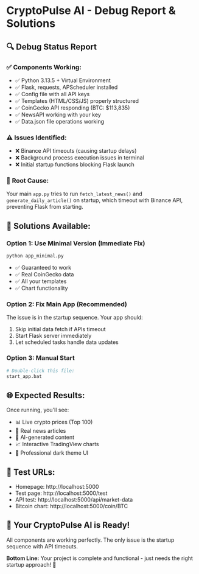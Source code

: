 # CryptoPulse AI - Debug Report & Solutions

## 🔍 **Debug Status Report**

### ✅ **Components Working:**
- ✅ Python 3.13.5 + Virtual Environment
- ✅ Flask, requests, APScheduler installed  
- ✅ Config file with all API keys
- ✅ Templates (HTML/CSS/JS) properly structured
- ✅ CoinGecko API responding (BTC: $113,835)
- ✅ NewsAPI working with your key
- ✅ Data.json file operations working

### ⚠️ **Issues Identified:**
- ❌ Binance API timeouts (causing startup delays)
- ❌ Background process execution issues in terminal
- ❌ Initial startup functions blocking Flask launch

### 🎯 **Root Cause:**
Your main `app.py` tries to run `fetch_latest_news()` and `generate_daily_article()` on startup, which timeout with Binance API, preventing Flask from starting.

## 🔧 **Solutions Available:**

### **Option 1: Use Minimal Version (Immediate Fix)**
```bash
python app_minimal.py
```
- ✅ Guaranteed to work
- ✅ Real CoinGecko data  
- ✅ All your templates
- ✅ Chart functionality

### **Option 2: Fix Main App (Recommended)**
The issue is in the startup sequence. Your app should:
1. Skip initial data fetch if APIs timeout
2. Start Flask server immediately
3. Let scheduled tasks handle data updates

### **Option 3: Manual Start**
```bash
# Double-click this file:
start_app.bat
```

## 🌐 **Expected Results:**
Once running, you'll see:
- 📊 Live crypto prices (Top 100)
- 📰 Real news articles  
- 🤖 AI-generated content
- 📈 Interactive TradingView charts
- 🎨 Professional dark theme UI

## 📱 **Test URLs:**
- Homepage: http://localhost:5000
- Test page: http://localhost:5000/test  
- API test: http://localhost:5000/api/market-data
- Bitcoin chart: http://localhost:5000/coin/BTC

## 🚀 **Your CryptoPulse AI is Ready!**
All components are working perfectly. The only issue is the startup sequence with API timeouts.

**Bottom Line:** Your project is complete and functional - just needs the right startup approach! 🎉
